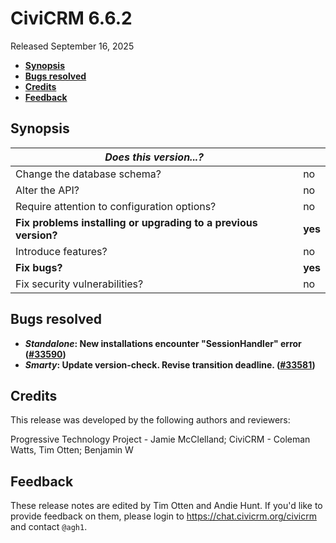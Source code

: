 # CiviCRM 6.6.2

Released September 16, 2025

- **[Synopsis](#synopsis)**
- **[Bugs resolved](#bugs)**
- **[Credits](#credits)**
- **[Feedback](#feedback)**

## <a name="synopsis"></a>Synopsis

| *Does this version...?*                                         |          |
| --------------------------------------------------------------- | -------- |
| Change the database schema?                                     | no       |
| Alter the API?                                                  | no       |
| Require attention to configuration options?                     | no       |
| **Fix problems installing or upgrading to a previous version?** | **yes**  |
| Introduce features?                                             | no       |
| **Fix bugs?**                                                   | **yes**  |
| Fix security vulnerabilities?                                   | no       |

## <a name="bugs"></a>Bugs resolved

* **_Standalone_: New installations encounter "SessionHandler" error ([#33590](https://github.com/civicrm/civicrm-core/pull/33590))**
* **_Smarty_: Update version-check. Revise transition deadline. ([#33581](https://github.com/civicrm/civicrm-core/pull/33581))**

## <a name="credits"></a>Credits

This release was developed by the following authors and reviewers:

Progressive Technology Project - Jamie McClelland; CiviCRM - Coleman Watts, Tim Otten;
Benjamin W

## <a name="feedback"></a>Feedback

These release notes are edited by Tim Otten and Andie Hunt.  If you'd like to
provide feedback on them, please login to https://chat.civicrm.org/civicrm and
contact `@agh1`.
